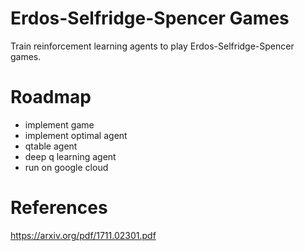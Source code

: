 # Erdos-Selfridge-Spencer Games
Train reinforcement learning agents to play Erdos-Selfridge-Spencer games.

# Roadmap
- implement game
- implement optimal agent
- qtable agent
- deep q learning agent
- run on google cloud

# References
https://arxiv.org/pdf/1711.02301.pdf